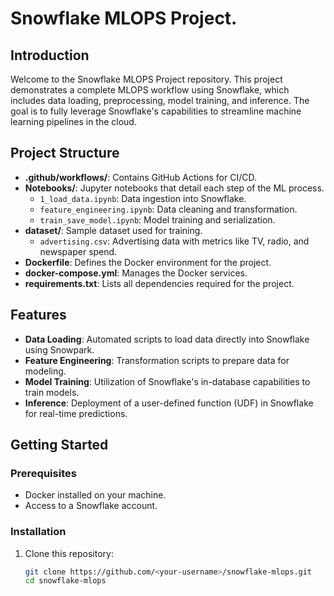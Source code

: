 # Snowflake MLOPS Project.

## Introduction

Welcome to the Snowflake MLOPS Project repository. This project demonstrates a complete MLOPS workflow using Snowflake, which includes data loading, preprocessing, model training, and inference. The goal is to fully leverage Snowflake's capabilities to streamline machine learning pipelines in the cloud.

## Project Structure

- **.github/workflows/**: Contains GitHub Actions for CI/CD.
- **Notebooks/**: Jupyter notebooks that detail each step of the ML process.
  - `1_load_data.ipynb`: Data ingestion into Snowflake.
  - `feature_engineering.ipynb`: Data cleaning and transformation.
  - `train_save_model.ipynb`: Model training and serialization.
- **dataset/**: Sample dataset used for training.
  - `advertising.csv`: Advertising data with metrics like TV, radio, and newspaper spend.
- **Dockerfile**: Defines the Docker environment for the project.
- **docker-compose.yml**: Manages the Docker services.
- **requirements.txt**: Lists all dependencies required for the project.

## Features

- **Data Loading**: Automated scripts to load data directly into Snowflake using Snowpark.
- **Feature Engineering**: Transformation scripts to prepare data for modeling.
- **Model Training**: Utilization of Snowflake's in-database capabilities to train models.
- **Inference**: Deployment of a user-defined function (UDF) in Snowflake for real-time predictions.

## Getting Started

### Prerequisites

- Docker installed on your machine.
- Access to a Snowflake account.

### Installation

1. Clone this repository:
   ```bash
   git clone https://github.com/<your-username>/snowflake-mlops.git
   cd snowflake-mlops
